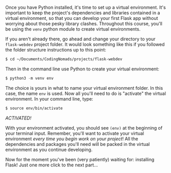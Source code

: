 Once you have Python installed, it's time to set up a virtual environment. It's important to keep the project's dependencies and libraries contained in a virtual environment, so that you can develop your first Flask app without worrying about those pesky library clashes. Throughout this course, you'll be using the `venv` python module to create virtual environments.

If you aren't already there, go ahead and change your directory to your `flask-webdev` project folder. It would look something like this if you followed the folder structure instructions up to this point:

```bash
$ cd ~/Documents/CodingNomads/projects/flask-webdev
```

Then in the command line use Python to create your virtual environment:

```python
$ python3 -m venv env
```

The choice is yours in what to name your virtual environment folder. In this case, the name `env` is used. Now all you'll need to do is "activate" the virtual environment. In your command line, type:

```bash
$ source env/bin/activate
```

_ACTIVATED!_

With your environment activated, you should see `(env)` at the beginning of your terminal input. Remember, you'll want to activate your virtual environment *every time you begin work on your project*! All the dependencies and packages you'll need will be packed in the virtual environment as you continue developing.

Now for the moment you've been (very patiently) waiting for: installing Flask! Just one more click to the next part...
